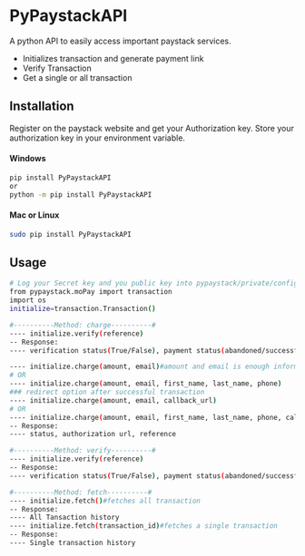 # PyPaystackAPI
A python API to easily access important paystack services.


  - Initializes transaction and generate payment link
  - Verify Transaction
  - Get a single or all transaction
  
## Installation
Register on the paystack website and get your Authorization key.
Store your authorization key in your environment variable.
#### Windows

```sh
pip install PyPaystackAPI
or
python -m pip install PyPaystackAPI
```
#### Mac or Linux
```sh
sudo pip install PyPaystackAPI
```
## Usage
```sh
# Log your Secret key and you public key into pypaystack/private/config.py
from pypaystack.moPay import transaction
import os
initialize=transaction.Transaction()

#----------Method: charge----------#
---- initialize.verify(reference)
-- Response:
---- verification status(True/False), payment status(abandoned/successful/etc)

---- initialize.charge(amount, email)#amount and email is enough information to rapidly transfer fund.
# OR
---- initialize.charge(amount, email, first_name, last_name, phone)
### redirect option after successful transaction
---- initialize.charge(amount, email, callback_url)
# OR
---- initialize.charge(amount, email, first_name, last_name, phone, callback_url)
-- Response:
---- status, authorization url, reference

#----------Method: verify----------#
---- initialize.verify(reference)
-- Response:
---- verification status(True/False), payment status(abandoned/successful/etc)

#----------Method: fetch----------#
---- initialize.fetch()#fetches all transaction
-- Response:
---- All Tansaction history
---- initialize.fetch(transaction_id)#fetches a single transaction
-- Response:
---- Single transaction history





```
